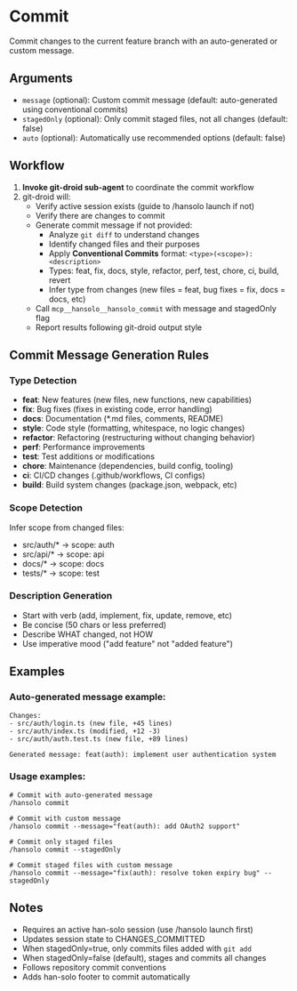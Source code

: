 # Commit

Commit changes to the current feature branch with an auto-generated or custom message.

## Arguments

- `message` (optional): Custom commit message (default: auto-generated using conventional commits)
- `stagedOnly` (optional): Only commit staged files, not all changes (default: false)
- `auto` (optional): Automatically use recommended options (default: false)

## Workflow

1. **Invoke git-droid sub-agent** to coordinate the commit workflow
2. git-droid will:
   - Verify active session exists (guide to /hansolo launch if not)
   - Verify there are changes to commit
   - Generate commit message if not provided:
     - Analyze `git diff` to understand changes
     - Identify changed files and their purposes
     - Apply **Conventional Commits** format: `<type>(<scope>): <description>`
     - Types: feat, fix, docs, style, refactor, perf, test, chore, ci, build, revert
     - Infer type from changes (new files = feat, bug fixes = fix, docs = docs, etc)
   - Call `mcp__hansolo__hansolo_commit` with message and stagedOnly flag
   - Report results following git-droid output style

## Commit Message Generation Rules

### Type Detection
- **feat**: New features (new files, new functions, new capabilities)
- **fix**: Bug fixes (fixes in existing code, error handling)
- **docs**: Documentation (*.md files, comments, README)
- **style**: Code style (formatting, whitespace, no logic changes)
- **refactor**: Refactoring (restructuring without changing behavior)
- **perf**: Performance improvements
- **test**: Test additions or modifications
- **chore**: Maintenance (dependencies, build config, tooling)
- **ci**: CI/CD changes (.github/workflows, CI configs)
- **build**: Build system changes (package.json, webpack, etc)

### Scope Detection
Infer scope from changed files:
- src/auth/* → scope: auth
- src/api/* → scope: api
- docs/* → scope: docs
- tests/* → scope: test

### Description Generation
- Start with verb (add, implement, fix, update, remove, etc)
- Be concise (50 chars or less preferred)
- Describe WHAT changed, not HOW
- Use imperative mood ("add feature" not "added feature")

## Examples

### Auto-generated message example:
```
Changes:
- src/auth/login.ts (new file, +45 lines)
- src/auth/index.ts (modified, +12 -3)
- src/auth/auth.test.ts (new file, +89 lines)

Generated message: feat(auth): implement user authentication system
```

### Usage examples:
```
# Commit with auto-generated message
/hansolo commit

# Commit with custom message
/hansolo commit --message="feat(auth): add OAuth2 support"

# Commit only staged files
/hansolo commit --stagedOnly

# Commit staged files with custom message
/hansolo commit --message="fix(auth): resolve token expiry bug" --stagedOnly
```

## Notes

- Requires an active han-solo session (use /hansolo launch first)
- Updates session state to CHANGES_COMMITTED
- When stagedOnly=true, only commits files added with `git add`
- When stagedOnly=false (default), stages and commits all changes
- Follows repository commit conventions
- Adds han-solo footer to commit automatically
